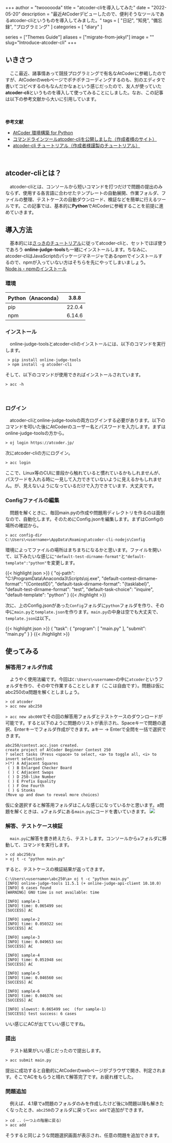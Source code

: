 +++
author = "twoooooda"
title = "atcoder-cliを導入してみた"
date = "2022-05-20"
description = "最近AtCoderデビューしたので、便利そうなツールであるatcoder-cliというものを導入してみました。"
tags = [
    "日記",
    "知見",
    "備忘録",
    "プログラミング"
]
categories = [
    "diary"
]

series = ["Themes Guide"]
aliases = ["migrate-from-jekyl"]
image = ""
slug="Introduce-atcoder-cli"
+++

## いきさつ
　ここ最近、諸事情あって競技プログラミングで有名なAtCoderに参戦したのですが、AtCoderのwebページでポチポチコーディングするのも、別のエディタで書いてコピペするのもなんだかなぁという感じだったので、友人が使っていた**atcoder-cli**というものを導入して使ってみることにしました。なお、この記事は以下の参考文献から大いに引用しています。  
<br>  
<br>
**参考文献**  
- [AtCoder 環境構築 for Python](https://scrapbox.io/hitech/%F0%9F%8F%83_AtCoder_%E7%92%B0%E5%A2%83%E6%A7%8B%E7%AF%89_for_Python)  
- [コマンドラインツールatcoder-cliを公開しました（作成者様のサイト）](http://tatamo.81.la/blog/2018/12/07/atcoder-cli/)  
- [atcoder-cli チュートリアル（作成者様謹製のチュートリアル）](http://tatamo.81.la/blog/2018/12/07/atcoder-cli-tutorial/)
<br>  


## atcoder-cliとは？
　atcoder-cliとは、コンソールから短いコマンドを打つだけで問題の提出のみならず、使用する各言語に合わせたテンプレートの自動展開、作業フォルダ、ファイルの整理、テストケースの自動ダウンロード、検証などを簡単に行えるツールです。この記事では、基本的に**Python**でAtCoderに参戦することを前提に進めていきます。


  
## 導入方法
　基本的には[さっきのチュートリアル](http://tatamo.81.la/blog/2018/12/07/atcoder-cli-tutorial/)に従ってatcoder-cliと、セットでほぼ使うであろう **online-judge-tools**も一緒にインストールします。ちなみに、atcoder-cliはJavaScriptのパッケージマネージャであるnpmでインストールするので、npmが入っていない方はそちらを先にやってしまいましょう。  
[Node.js・npmのインストール](https://dev.macha795.com/windows10-node-js-npm-install/)
  
### 環境
| Python（Anaconda） | 3.8.8  |
| ------------------ | ------ |
| pip                | 22.0.4 |
| npm                | 6.14.6 |

### インストール
　online-judge-toolsとatcoder-cliのインストールには、以下のコマンドを実行します。
```
 > pip install online-judge-tools
 > npm install -g atcoder-cli
 ```
  

そして、以下のコマンドが使用できればインストールされています。
```
> acc -h
```  
  
<br>

### ログイン
　atcoder-cliとonline-judge-toolsの両方ログインする必要があります。以下のコマンドを叩いた後にAtCoderのユーザー名とパスワードを入力します。まずはonline-judge-toolsの方から。
```
> oj login https://atcoder.jp/
```
次にatcoder-cliの方にログイン。
```
> acc login
```
ここで、Linux等のCUIに普段から触れていると慣れているかもしれませんが、パスワードを入れる時に一見して入力できていないように見えるかもしれません。が、見えないようになっているだけで入力できています、大丈夫です。
  

### Configファイルの編集
　問題を解くときに、毎回main.pyの作成や問題用ディレクトリを作るのは面倒なので、自動化します。そのためにConfig.jsonを編集します。まずはConfigの場所の確認から。
```
> acc config-dir
C:\Users\<username>\AppData\Roaming\atcoder-cli-nodejs\Config
```
環境によってファイルの場所はまちまちになるかと思います。ファイルを開いて、以下みたいな感じに`"default-test-dirname-format"`と`"default-template":"python"`を変更します。

{{< highlight json >}}
{
    "oj-path": "C:\\ProgramData\\Anaconda3\\Scripts\\oj.exe",
    "default-contest-dirname-format": "{ContestID}",
    "default-task-dirname-format": "{tasklabel}",
    "default-test-dirname-format": "test",
    "default-task-choice": "inquire",
    "default-template": "python"
}
{{< /highlight >}}

次に、上のConfig.jsonがあった`Config`フォルダに`python`フォルダを作り、その中に`main.py`と`template.json`を作ります。`main.py`の中身は空でも大丈夫で、`template.json`は以下。

{{< highlight json >}}
 {
     "task": {
         "program": [
             "main.py"
         ],
         "submit": "main.py"
     }
 }
{{< /highlight >}}

## 使ってみる
### 解答用フォルダ作成
　ようやく使用法編です。今回は`C:\Users\<username>`の中に`atcoder`というフォルダを作り、その中で作業することとします（ここは自由です）。問題は仮にabc250のa問題を解くとしましょう。
```
> cd atcoder
> acc new abc250
```
`> acc new abc000`でその回の解答用フォルダとテストケースのダウンロードが可能です。すると以下のように問題のリストが表示され、Spaceキーで問題の選択、Enterキーでフォルダ作成ができます。aキー -> Enterで全問を一括で選択できます。
```
abc250/contest.acc.json created.
create project of AtCoder Beginner Contest 250
? select tasks (Press <space> to select, <a> to toggle all, <i> to invert selection)
>(*) A Adjacent Squares
 ( ) B Enlarged Checker Board
 ( ) C Adjacent Swaps
 ( ) D 250-like Number
 ( ) E Prefix Equality
 ( ) F One Fourth
 ( ) G Stonks
(Move up and down to reveal more choices)
```
仮に全選択すると解答用フォルダはこんな感じになっているかと思います。a問題を解くときは、`a`フォルダにある`main.py`にコードを書いていきます。
![](2022-05-21.png) 

### 解答、テストケース検証
　`main.py`に解答を書き終えたら、テストします。コンソールから`a`フォルダに移動して、コマンドを実行します。
```
> cd abc250/a
> oj t -c "python main.py"
```
すると、テストケースの検証結果が返ってきます。
```
C:\Users\<username>\abc250\a> oj t -c "python main.py"
[INFO] online-judge-tools 11.5.1 (+ online-judge-api-client 10.10.0)
[INFO] 6 cases found
[WARNING] GNU time is not available: time

[INFO] sample-1
[INFO] time: 0.065499 sec
[SUCCESS] AC

[INFO] sample-2
[INFO] time: 0.050322 sec
[SUCCESS] AC

[INFO] sample-3
[INFO] time: 0.049653 sec
[SUCCESS] AC

[INFO] sample-4
[INFO] time: 0.051948 sec
[SUCCESS] AC

[INFO] sample-5
[INFO] time: 0.046560 sec
[SUCCESS] AC

[INFO] sample-6
[INFO] time: 0.046376 sec
[SUCCESS] AC

[INFO] slowest: 0.065499 sec  (for sample-1)
[SUCCESS] test success: 6 cases
```
いい感じにACが出てていい感じですね。

### 提出
　テスト結果がいい感じだったので提出します。
```
> acc submit main.py
```
提出に成功すると自動的にAtCoderのwebページがブラウザで開き、判定されます。そこでACをもらうと晴れて解答完了です。お疲れ様でした。

### 問題追加
　例えば、4.1章でa問題のフォルダのみを作成したけど後にb問題以降も解きたくなったとき、`abc250`のフォルダに戻って``acc add``で追加ができます。
```
> cd ..（一つ上の階層に戻る）
> acc add
```
そうすると同じような問題選択画面が表示され、任意の問題を追加できます。